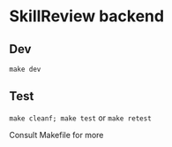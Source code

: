 # SkillReview backend

## Dev
`make dev`

## Test
`make cleanf; make test` or `make retest`

Consult Makefile for more